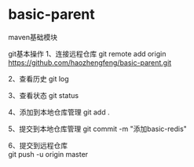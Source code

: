 # basic-parent
maven基础模块

git基本操作
1、连接远程仓库
git remote add origin https://github.com/haozhengfeng/basic-parent.git

2、查看历史
git log 

3、查看状态
git status

4、添加到本地仓库管理
git add .

5、提交到本地仓库管理
git commit -m "添加basic-redis"

6、提交到远程仓库  
git push -u origin master







